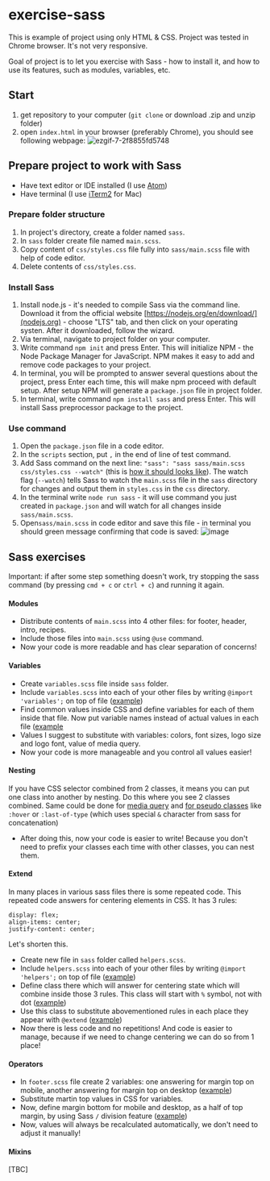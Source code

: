 # exercise-sass
This is example of project using only HTML &amp; CSS. Project was tested in Chrome browser. It's not very responsive.

Goal of project is to let you exercise with Sass - how to install it, and how to use its features, such as modules, variables, etc.

## Start
1. get repository to your computer (`git clone` or download .zip and unzip folder)
2. open `index.html` in your browser (preferably Chrome), you should see following webpage: 
![ezgif-7-2f8855fd5748](https://user-images.githubusercontent.com/528887/108637198-4e249680-7492-11eb-98e2-10e89db37225.gif)

## Prepare project to work with Sass

* Have text editor or IDE installed (I use [Atom](https://atom.io/))
* Have terminal (I use [iTerm2](https://iterm2.com/) for Mac)

### Prepare folder structure
1. In project's directory, create a folder named `sass`.
2. In `sass` folder create file named `main.scss`.
3. Copy content of `css/styles.css` file fully into `sass/main.scss` file with help of code editor.
4. Delete contents of `css/styles.css`.

### Install Sass
1. Install node.js - it's needed to compile Sass via the command line. Download it from the official website [https://nodejs.org/en/download/](nodejs.org) - choose "LTS" tab, and then click on your operating systen. After it downloaded, follow the wizard. 
2. Via terminal, navigate to project folder on your computer.
3. Write command `npm init` and press Enter. This will initialize NPM - the Node Package Manager for JavaScript. NPM makes it easy to add and remove code packages to your project. 
4. In terminal, you will be prompted to answer several questions about the project, press Enter each time, this will make npm proceed with default setup. After setup NPM will generate a `package.json` file in project folder.
5. In terminal, write command `npm install sass` and press Enter. This will install Sass preprocessor package to the project. 

### Use command 
1. Open the `package.json` file in a code editor.
2. In the `scripts` section, put `,` in the end of line of test command.
3. Add Sass command on the next line: `"sass": "sass sass/main.scss css/styles.css --watch"` (this is [how it should looks like](https://github.com/alynioke/exercise-sass-ready/blob/main/package.json#L8)). The watch flag (`--watch`) tells Sass to watch the `main.scss` file in the `sass` directory for changes and output them in `styles.css` in the `css` directory.
4. In the terminal write `node run sass` - it will use command you just created in `package.json` and will watch for all changes inside `sass/main.scss`.
5. Open`sass/main.scss` in code editor and save this file - in terminal you should green message confirming that code is saved:
![image](https://user-images.githubusercontent.com/528887/108642539-728e6c00-74ae-11eb-963a-1bd54c45bb1b.png)


## Sass exercises
Important: if after some step something doesn't work, try stopping the sass command (by pressing `cmd + c` or `ctrl + c`) and running it again. 

#### Modules 
* Distribute contents of `main.scss` into 4 other files: for footer, header, intro, recipes. 
* Include those files into `main.scss` using `@use` command. 
* Now your code is more readable and has clear separation of concerns!

#### Variables
* Create `variables.scss` file inside `sass` folder. 
* Include `variables.scss` into each of your other files by writing `@import 'variables';` on top of file ([example](https://github.com/alynioke/exercise-sass-ready/blob/main/sass/footer.scss#L1))
* Find common values inside CSS and define variables for each of them inside that file. Now put variable names instead of actual values in each file ([example](https://github.com/alynioke/exercise-sass-ready/blob/main/sass/recipes.scss#L12)
* Values I suggest to substitute with variables: colors, font sizes, logo size and logo font, value of media query.
* Now your code is more manageable and you control all values easier!

#### Nesting
If you have CSS selector combined from 2 classes, it means you can put one class into another by nesting. Do this where you see 2 classes combined. Same could be done for [media query](https://github.com/alynioke/exercise-sass-ready/blob/main/sass/header.scss#L9) and [for pseudo classes](https://github.com/alynioke/exercise-sass-ready/blob/main/sass/header.scss#L21) like `:hover` or `:last-of-type` (which uses special `&` character from sass for concatenation)
* After doing this, now your code is easier to write! Because you don't need to prefix your classes each time with other classes, you can nest them.

#### Extend
In many places in various sass files there is some repeated code. This repeated code answers for centering elements in CSS. It has 3 rules: 
 ```
display: flex;
align-items: center;
justify-content: center;
```
Let's shorten this. 
* Create new file in `sass` folder called `helpers.scss`. 
* Include `helpers.scss` into each of your other files by writing `@import 'helpers';` on top of file ([example](https://github.com/alynioke/exercise-sass-ready/blob/main/sass/recipes.scss#L2))
* Define class there which will answer for centering state which will combine inside those 3 rules. This class will start with `%` symbol, not with dot ([example](https://github.com/alynioke/exercise-sass-ready/blob/main/sass/helpers.scss#L2))
* Use this class to substitute abovementioned rules in each place they appear with `@extend` ([example](https://github.com/alynioke/exercise-sass-ready/blob/main/sass/intro.scss#L5))
* Now there is less code and no repetitions! And code is easier to manage, because if we need to change centering we can do so from 1 place!

#### Operators
* In `footer.scss` file create 2 variables: one answering for margin top on mobile, another answering for margin top on desktop ([example](https://github.com/alynioke/exercise-sass-ready/blob/main/sass/footer.scss#L2))
* Substitute martin top values in CSS for variables. 
* Now, define margin bottom for mobile and desktop, as a half of top margin, by using Sass `/` division feature ([example](https://github.com/alynioke/exercise-sass-ready/blob/main/sass/footer.scss#L9))
* Now, values will always be recalculated automatically, we don't need to adjust it manually!

#### Mixins
[TBC]
  
